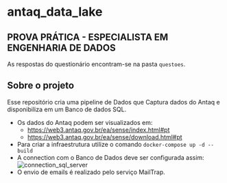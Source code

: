 # antaq_data_lake

## PROVA PRÁTICA - ESPECIALISTA EM ENGENHARIA DE DADOS

As respostas do questionário encontram-se na pasta `questoes`.

## Sobre o projeto

Esse repositório cria uma pipeline de Dados que Captura dados do Antaq e disponibiliza em um Banco de dados SQL.

- Os dados do Antaq podem ser visualizados em:
    -  https://web3.antaq.gov.br/ea/sense/index.html#pt
    - https://web3.antaq.gov.br/ea/sense/download.html#pt
- Para criar a infraestrutura utilize o comando `docker-compose up -d --build`
- A connection com o Banco de Dados deve ser configurada assim:
![connection_sql_server](connection_sql_server.png)
- O envio de emails é realizado pelo serviço MailTrap.